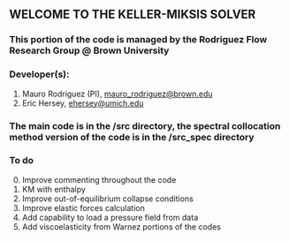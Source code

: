 ## WELCOME TO THE KELLER-MIKSIS SOLVER 

### This portion of the code is managed by the Rodriguez Flow Research Group @ Brown University
### Developer(s): 
1. Mauro Rodriguez (PI), mauro_rodriguez@brown.edu
2. Eric Hersey, ehersey@umich.edu

### The main code is in the /src directory, the spectral collocation method version of the code is in the /src_spec directory

### To do
0. Improve commenting throughout the code
1. KM with enthalpy 
2. Improve out-of-equilibrium collapse conditions
3. Improve elastic forces calculation
4. Add capability to load a pressure field from data
5. Add viscoelasticity from Warnez portions of the codes
